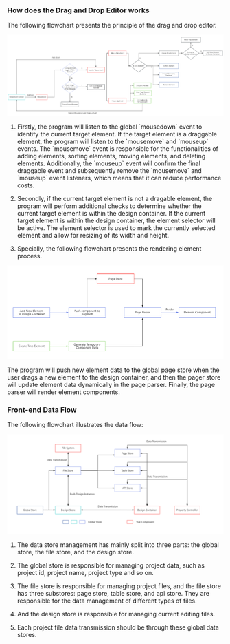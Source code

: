### How does the Drag and Drop Editor works

The following flowchart presents the principle of the drag and drop editor.

![alt text](images/image_2.png)

1. Firstly, the program will listen to the global \`mousedown\` event to identify the current target element. If the target element is a draggable element, the program will listen to the \`mousemove\` and \`mouseup\` events. The \`mousemove\` event is responsible for the functionalities of adding elements, sorting elements, moving elements, and deleting elements. Additionally, the \`mouseup\` event will confirm the final draggable event and subsequently remove the \`mousemove\` and \`mouseup\` event listeners, which means that it can reduce performance costs.

2. Secondly, if the current target element is not a dragable element, the program will perform additional checks to determine whether the current target element is within the design container. If the current target element is within the design container, the element selector will be active. The element selector is used to mark the currently selected element and allow for resizing of its width and height.

3. Specially, the following flowchart presents the rendering element process.

![alt text](images/image_4.png)

The program will push new element data to the global page store when the user drags a new element to the design container, and then the pager store will update element data dynamically in the page parser. Finally, the page parser will render element components.

### Front-end Data Flow

The following flowchart illustrates the data flow:

![alt text](images/image_3.png)

1. The data store management has mainly split into three parts: the global store, the file store, and the design store.

2. The global store is responsible for managing project data, such as project id, project name, project type and so on.

3. The file store is responsible for managing project files, and the file store has three substores: page store, table store, and api store. They are responsible for the data management of different types of files.

4. And the design store is responsible for managing current editing files.

5. Each project file data transmission should be through these global data stores.
